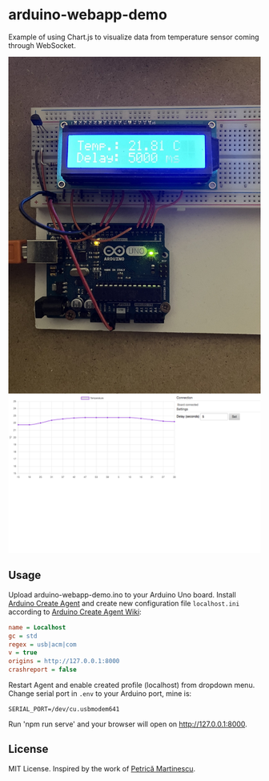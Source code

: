 # arduino-webapp-demo
Example of using Chart.js to visualize data from temperature sensor coming through WebSocket.

![Arduino Udo](/docs/arduino-webapp-demo1.jpg)
![Web app](/docs/arduino-webapp-demo2.png)

## Usage
Upload arduino-webapp-demo.ino to your Arduino Uno board. Install [Arduino Create Agent](https://github.com/arduino/arduino-create-agent) and create new configuration file `localhost.ini` according to [Arduino Create Agent Wiki](https://github.com/arduino/arduino-create-agent/wiki/Advanced-usage):

```ini
name = Localhost
gc = std
regex = usb|acm|com
v = true
origins = http://127.0.0.1:8000
crashreport = false
```

Restart Agent and enable created profile (localhost) from dropdown menu.
Change serial port in `.env` to your Arduino port, mine is:

```
SERIAL_PORT=/dev/cu.usbmodem641
```

Run 'npm run serve' and your browser will open on http://127.0.0.1:8000.

## License
MIT License. Inspired by the work of [Petrică Martinescu](https://github.com/petrica/arduino-arduscope).